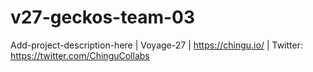 # v27-geckos-team-03
Add-project-description-here | Voyage-27 | https://chingu.io/ | Twitter: https://twitter.com/ChinguCollabs
